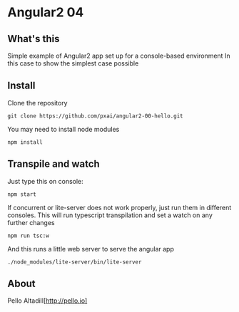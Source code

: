 # Angular2 04
## What's this
Simple example of Angular2 app set up for a console-based environment
In this case to show the simplest case possible

## Install
Clone the repository
```
git clone https://github.com/pxai/angular2-00-hello.git
```

You may need to install node modules
```
npm install
```

## Transpile and watch
Just type this on console:
```
npm start
```
If concurrent or lite-server does not work properly, just run them in different consoles.
This will run typescript transpilation and set a watch on any further changes
```
npm run tsc:w
```
And this runs a little web server to serve the angular app
```
./node_modules/lite-server/bin/lite-server
```

## About
Pello Altadill[http://pello.io]
